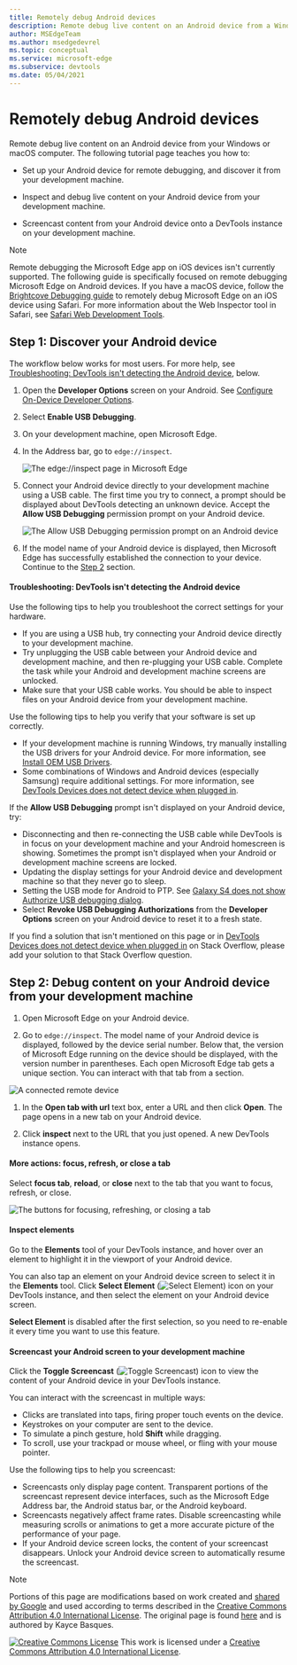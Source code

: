```yaml
---
title: Remotely debug Android devices
description: Remote debug live content on an Android device from a Windows or macOS computer.
author: MSEdgeTeam
ms.author: msedgedevrel
ms.topic: conceptual
ms.service: microsoft-edge
ms.subservice: devtools
ms.date: 05/04/2021
---
```

<!-- Copyright Kayce Basques

   Licensed under the Apache License, Version 2.0 (the "License");
   you may not use this file except in compliance with the License.
   You may obtain a copy of the License at

       https://www.apache.org/licenses/LICENSE-2.0

   Unless required by applicable law or agreed to in writing, software
   distributed under the License is distributed on an "AS IS" BASIS,
   WITHOUT WARRANTIES OR CONDITIONS OF ANY KIND, either express or implied.
   See the License for the specific language governing permissions and
   limitations under the License.  -->
# Remotely debug Android devices

Remote debug live content on an Android device from your Windows or macOS computer.  The following tutorial page teaches you how to:

*  Set up your Android device for remote debugging, and discover it from your development machine.

*  Inspect and debug live content on your Android device from your development machine.

*  Screencast content from your Android device onto a DevTools instance on your development machine.

<!--
![Remote Debugging lets you inspect a page running on an Android device from your development machine](../media/remote-debugging--remote-debugging.png)
-->

> [!NOTE]
> Remote debugging the Microsoft Edge app on iOS devices isn't currently supported.  The following guide is specifically focused on remote debugging Microsoft Edge on Android devices.
> If you have a macOS device, follow the [Brightcove Debugging guide](https://general.support.brightcove.com/developer/debugging-mobile-devices.html) to remotely debug Microsoft Edge on an iOS device using Safari.  For more information about the Web Inspector tool in Safari, see [Safari Web Development Tools](https://developer.apple.com/safari/tools).


<!-- ====================================================================== -->
## Step 1: Discover your Android device

The workflow below works for most users.  For more help, see [Troubleshooting: DevTools isn't detecting the Android device](#troubleshooting-devtools-isnt-detecting-the-android-device), below.

1. Open the **Developer Options** screen on your Android.  See [Configure On-Device Developer Options](https://developer.android.com/studio/debug/dev-options).

1. Select **Enable USB Debugging**.

1. On your development machine, open Microsoft Edge.

1. In the Address bar, go to `edge://inspect`.

   ![The edge://inspect page in Microsoft Edge](./index-images/remote-debugging-edge-inspect-no-targets.png)

1. Connect your Android device directly to your development machine using a USB cable.  The first time you try to connect, a prompt should be displayed about DevTools detecting an unknown device.  Accept the **Allow USB Debugging** permission prompt on your Android device.

   ![The Allow USB Debugging permission prompt on an Android device](./index-images/remote-debugging-android-permissions-prompt.png)

1. If the model name of your Android device is displayed, then Microsoft Edge has successfully established the connection to your device.  Continue to the [Step 2](#step-2-debug-content-on-your-android-device-from-your-development-machine) section.

   <!--
   ![The Remote Devices tab has successfully detected an unknown device that is pending authorization](../media/remote-debugging--unknown-device.png)
   -->


<!-- ------------------------------ -->
#### Troubleshooting: DevTools isn't detecting the Android device

Use the following tips to help you troubleshoot the correct settings for your hardware.

*  If you are using a USB hub, try connecting your Android device directly to your development machine.
*  Try unplugging the USB cable between your Android device and development machine, and then re-plugging your USB cable.  Complete the task while your Android and development machine screens are unlocked.
*  Make sure that your USB cable works.  You should be able to inspect files on your Android device from your development machine.

Use the following tips to help you verify that your software is set up correctly.

*  If your development machine is running Windows, try manually installing the USB drivers for your Android device.  For more information, see [Install OEM USB Drivers](https://developer.android.com/tools/extras/oem-usb.html).
*  Some combinations of Windows and Android devices (especially Samsung) require additional settings.  For more information, see [DevTools Devices does not detect device when plugged in](https://stackoverflow.com/questions/21925992).

If the **Allow USB Debugging** prompt isn't displayed on your Android device, try:

*  Disconnecting and then re-connecting the USB cable while DevTools is in focus on your development machine and your Android homescreen is showing.  Sometimes the prompt isn't displayed when your Android or development machine screens are locked.
*  Updating the display settings for your Android device and development machine so that they never go to sleep.
*  Setting the USB mode for Android to PTP.  See [Galaxy S4 does not show Authorize USB debugging dialog](https://android.stackexchange.com/questions/101933).
*  Select **Revoke USB Debugging Authorizations** from the **Developer Options** screen on your Android device to reset it to a fresh state.

If you find a solution that isn't mentioned on this page or in [DevTools Devices does not detect device when plugged in](https://stackoverflow.com/questions/21925992) on Stack Overflow, please add your solution to that Stack Overflow question<!--, or [open an issue in the webfundamentals repository](https://github.com/Alphabet/webfundamentals/issues/new?title=[Remote%20Debugging]) -->.


<!-- ====================================================================== -->
## Step 2: Debug content on your Android device from your development machine

1. Open Microsoft Edge on your Android device.

1. Go to `edge://inspect`.  The model name of your Android device is displayed, followed by the device serial number.  Below that, the version of Microsoft Edge running on the device should be displayed, with the version number in parentheses.  Each open Microsoft Edge tab gets a unique section.  You can interact with that tab from a section.  <!--If there are any apps using WebView, a section for each of those apps should be displayed, too.  --><!--In [**Figure 5**](#figure-5) there are no tabs or WebViews open.  -->

  ![A connected remote device](./index-images/remote-debugging-edge-inspect-with-targets.png)

1. In the **Open tab with url** text box, enter a URL and then click **Open**.  The page opens in a new tab on your Android device.

1. Click **inspect** next to the URL that you just opened.  A new DevTools instance opens.

<!--
The version of Microsoft Edge running on your Android device determines the version of DevTools that opens on your development machine.  So, if your Android device is running a very old version of Microsoft Edge, the DevTools instance may look very different than what you are used to.
-->


<!-- ------------------------------ -->
#### More actions: focus, refresh, or close a tab

Select **focus tab**, **reload**, or **close** next to the tab that you want to focus, refresh, or close.

![The buttons for focusing, refreshing, or closing a tab](./index-images/remote-debugging-edge-inspect-with-targets-buttons.png)


<!-- ------------------------------ -->
#### Inspect elements

Go to the **Elements** tool of your DevTools instance, and hover over an element to highlight it in the viewport of your Android device.

You can also tap an element on your Android device screen to select it in the **Elements** tool.  Click **Select Element** (![Select Element](./index-images/select-element-icon.png)) icon on your DevTools instance, and then select the element on your Android device screen.

**Select Element** is disabled after the first selection, so you need to re-enable it every time you want to use this feature.


<!-- ------------------------------ -->
#### Screencast your Android screen to your development machine

Click the **Toggle Screencast** (![Toggle Screencast](./index-images/toggle-screencast-icon.png)) icon to view the content of your Android device in your DevTools instance.

You can interact with the screencast in multiple ways:

*  Clicks are translated into taps, firing proper touch events on the device.
*  Keystrokes on your computer are sent to the device.
*  To simulate a pinch gesture, hold **Shift** while dragging.
*  To scroll, use your trackpad or mouse wheel, or fling with your mouse pointer.

Use the following tips to help you screencast:

*  Screencasts only display page content.  Transparent portions of the screencast represent device interfaces, such as the Microsoft Edge Address bar, the Android status bar, or the Android keyboard.
*  Screencasts negatively affect frame rates.  Disable screencasting while measuring scrolls or animations to get a more accurate picture of the performance of your page.
*  If your Android device screen locks, the content of your screencast disappears.  Unlock your Android device screen to automatically resume the screencast.


<!-- ====================================================================== -->
> [!NOTE]
> Portions of this page are modifications based on work created and [shared by Google](https://developers.google.com/terms/site-policies) and used according to terms described in the [Creative Commons Attribution 4.0 International License](https://creativecommons.org/licenses/by/4.0).
> The original page is found [here](https://developer.chrome.com/docs/devtools/remote-debugging/) and is authored by Kayce Basques.

[![Creative Commons License](../../media/cc-logo/88x31.png)](https://creativecommons.org/licenses/by/4.0)
This work is licensed under a [Creative Commons Attribution 4.0 International License](https://creativecommons.org/licenses/by/4.0).

